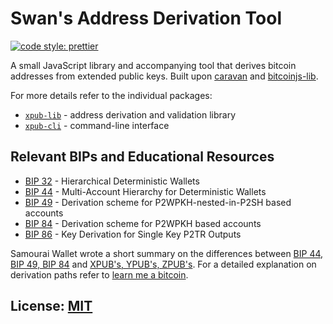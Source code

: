 # Swan's Address Derivation Tool

[![code style: prettier](https://img.shields.io/badge/code_style-prettier-ff69b4.svg?style=flat-square)](https://github.com/prettier/prettier)

A small JavaScript library and accompanying tool that derives bitcoin addresses from extended public keys. Built upon
[caravan](https://github.com/caravan-bitcoin/caravan)
and [bitcoinjs-lib](https://github.com/bitcoinjs/bitcoinjs-lib).

For more details refer to the individual packages:

- [`xpub-lib`](https://github.com/swan-bitcoin/xpub-tool/tree/master/packages/xpub-lib) - address derivation and validation library
- [`xpub-cli`](https://github.com/swan-bitcoin/xpub-tool/tree/master/packages/xpub-cli) - command-line interface

## Relevant BIPs and Educational Resources

- [BIP 32](https://github.com/bitcoin/bips/blob/master/bip-0032.mediawiki) - Hierarchical Deterministic Wallets
- [BIP 44](https://github.com/bitcoin/bips/blob/master/bip-0044.mediawiki) - Multi-Account Hierarchy for Deterministic Wallets
- [BIP 49](https://github.com/bitcoin/bips/blob/master/bip-0049.mediawiki) - Derivation scheme for P2WPKH-nested-in-P2SH based accounts
- [BIP 84](https://github.com/bitcoin/bips/blob/master/bip-0084.mediawiki) - Derivation scheme for P2WPKH based accounts
- [BIP 86](https://github.com/bitcoin/bips/blob/master/bip-0086.mediawiki) - Key Derivation for Single Key P2TR Outputs

Samourai Wallet wrote a short summary on the differences between [BIP 44, BIP 49, BIP 84](https://samourai.kayako.com/article/65-bip-44-bip-49-and-bip84) and [XPUB's, YPUB's, ZPUB's](https://samourai.kayako.com/article/49-xpub-s-ypub-s-zpub-s). For a detailed explanation on derivation paths refer to [learn me a bitcoin](https://learnmeabitcoin.com/technical/derivation-paths).

## License: [MIT](./LICENSE.md)
